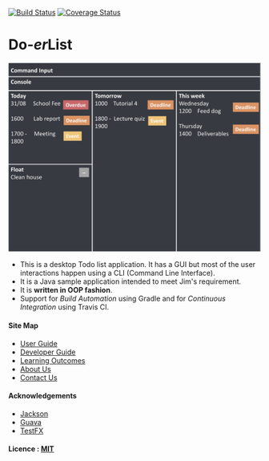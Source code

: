 [![Build Status](https://travis-ci.org/TeamPGP/main.svg?branch=master)](https://travis-ci.org/TeamPGP/main)
[![Coverage Status](https://coveralls.io/repos/github/TeamPGP/main/badge.svg?branch=master)](https://coveralls.io/github/TeamPGP/main?branch=master)

# Do-*er*List

<img src="docs/images/Ui.png" width="600"><br>

* This is a desktop Todo list application. It has a GUI but most of the user interactions happen using 
  a CLI (Command Line Interface).
* It is a Java sample application intended to meet Jim's requirement. 
* It is **written in OOP fashion**. 
* Support for *Build Automation* using Gradle and for *Continuous Integration* using Travis CI.

  
#### Site Map
* [User Guide](docs/UserGuide.md) 
* [Developer Guide](docs/DeveloperGuide.md) 
* [Learning Outcomes](docs/LearningOutcomes.md) 
* [About Us](docs/AboutUs.md)
* [Contact Us](docs/ContactUs.md)


#### Acknowledgements
* [Jackson](https://github.com/FasterXML/jackson)
* [Guava](https://github.com/google/guava)
* [TestFX](https://github.com/TestFX/TestFX)

#### Licence : [MIT](LICENSE)
